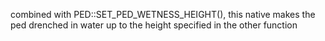 combined with PED::SET_PED_WETNESS_HEIGHT(), this native makes the ped drenched in water up to the height specified in the other function
